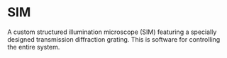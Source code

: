 # SIM

A custom structured illumination microscope (SIM) featuring a specially designed transmission diffraction grating. This is software for controlling the entire system. 



